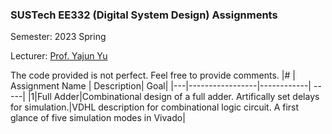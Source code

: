 ### SUSTech EE332 (Digital System Design) Assignments

Semester: 2023 Spring

Lecturer: [Prof. Yajun Yu](https://www.sustech.edu.cn/en/faculties/yuyajun.html)

The code provided is not perfect. Feel free to provide comments.
|#  | Assignment Name | Description| Goal|
|---|-----------------|------------| -----|
|1|Full Adder|Combinational design of a full adder. Artifically set delays for simulation.|VDHL description for combinational logic circuit. A first glance of five simulation modes in Vivado|
